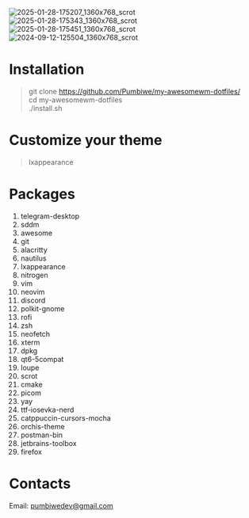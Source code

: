 ![2025-01-28-175207_1360x768_scrot](https://github.com/user-attachments/assets/0e2dab9a-8989-4af2-a7ab-26b1536ad851)
![2025-01-28-175343_1360x768_scrot](https://github.com/user-attachments/assets/012b723a-cf64-4170-b6d8-9854fcc958ac)
![2025-01-28-175451_1360x768_scrot](https://github.com/user-attachments/assets/3b88519b-603b-47c4-9340-f82a919f2376)
![2024-09-12-125504_1360x768_scrot](https://github.com/user-attachments/assets/1d853ade-777a-4265-939d-caa61c1e8dbc)
# Installation
> git clone https://github.com/Pumbiwe/my-awesomewm-dotfiles/<br/>
> cd my-awesomewm-dotfiles<br/>
> ./install.sh


# Customize your theme
> lxappearance

# Packages
1. telegram-desktop 
2. sddm
3. awesome
4. git
5. alacritty
6. nautilus
7. lxappearance
8. nitrogen
9. vim
10. neovim
11. discord
12. polkit-gnome
13. rofi
14. zsh
15. neofetch
16. xterm
17. dpkg
18. qt6-5compat
19. loupe
20. scrot
21. cmake
22. picom
23. yay
24. ttf-iosevka-nerd 
25. catppuccin-cursors-mocha 
26. orchis-theme 
27. postman-bin 
28. jetbrains-toolbox
29. firefox
# Contacts
Email: pumbiwedev@gmail.com

